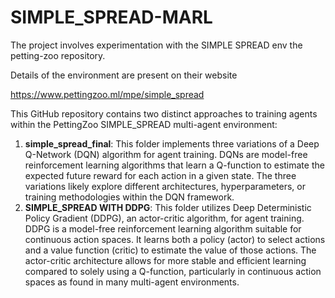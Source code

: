 # SIMPLE_SPREAD-MARL
The project involves experimentation with the SIMPLE SPREAD env the petting-zoo repository.

Details of the environment are present on their website

https://www.pettingzoo.ml/mpe/simple_spread

This GitHub repository contains two distinct approaches to training agents within the PettingZoo SIMPLE_SPREAD multi-agent environment:

1. **simple_spread_final**: This folder implements three variations of a Deep Q-Network (DQN) algorithm for agent training.  DQNs are model-free reinforcement learning algorithms that learn a Q-function to estimate the expected future reward for each action in a given state.  The three variations likely explore different architectures, hyperparameters, or training methodologies within the DQN framework.
2.  **SIMPLE_SPREAD WITH DDPG**: This folder utilizes Deep Deterministic Policy Gradient (DDPG), an actor-critic algorithm, for agent training.  DDPG is a model-free reinforcement learning algorithm suitable for continuous action spaces.  It learns both a policy (actor) to select actions and a value function (critic) to estimate the value of those actions. The actor-critic architecture allows for more stable and efficient learning compared to solely using a Q-function, particularly in continuous action spaces as found in many multi-agent environments.
